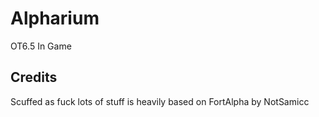 # Alpharium
OT6.5 In Game
## Credits
Scuffed as fuck lots of stuff is heavily based on FortAlpha by NotSamicc

